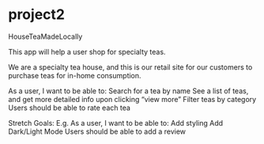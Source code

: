 # project2
HouseTeaMadeLocally

This app will help a user shop for specialty teas. 

We are a specialty tea house, and this is our retail site for our customers to purchase teas for in-home consumption.

As a user, I want to be able to:
Search for a tea by name
See a list of teas, and get more detailed info upon clicking “view more”
Filter teas by category
Users should be able to rate each tea


Stretch Goals:
E.g. As a user, I want to be able to:
Add styling
Add Dark/Light Mode
Users should be able to add a review
